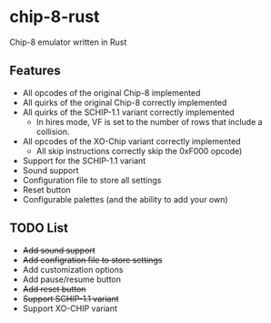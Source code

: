# chip-8-rust
Chip-8 emulator written in Rust

## Features
- All opcodes of the original Chip-8 implemented
- All quirks of the original Chip-8 correctly implemented
- All quirks of the SCHIP-1.1 variant correctly implemented
  - In hires mode, VF is set to the number of rows that include a collision.
- All opcodes of the XO-Chip variant correctly implemented
  - All skip instructions correctly skip the 0xF000 opcode)
- Support for the SCHIP-1.1 variant
- Sound support
- Configuration file to store all settings
- Reset button
- Configurable palettes (and the ability to add your own)

## TODO List
- ~~Add sound support~~
- ~~Add configration file to store settings~~
- Add customization options
- Add pause/resume button
- ~~Add reset button~~
- ~~Support SCHIP-1.1 variant~~
- Support XO-CHIP variant
